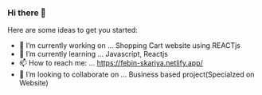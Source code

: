### Hi there 👋

Here are some ideas to get you started:

- 🔭 I’m currently working on ... Shopping Cart website using REACTjs
- 🌱 I’m currently learning ... Javascript, Reactjs
- 📫 How to reach me: ... https://febin-skariya.netlify.app/
- 👯 I’m looking to collaborate on ... Business based project(Specialzed on Website)
<!--
- 🤔 I’m looking for help with ...
- 💬 Ask me about ...

- 😄 Pronouns: ...
- ⚡ Fun fact: ...
-->
